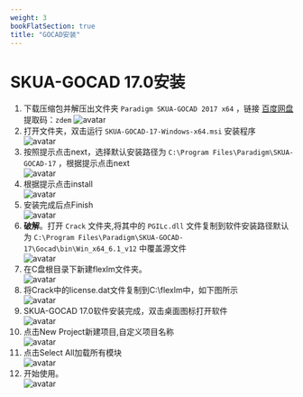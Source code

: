 ```yaml
---
weight: 3
bookFlatSection: true
title: "GOCAD安装"
---
```


# SKUA-GOCAD 17.0安装

1. 下载压缩包并解压出文件夹 `Paradigm SKUA-GOCAD 2017 x64` ，链接 [百度网盘](https://pan.baidu.com/s/1K6GXS6v8La47Uyj3zA405w?pwd=zdem) 提取码：`zdem` 
	![avatar](01.jpg)
2. 打开文件夹，双击运行 `SKUA-GOCAD-17-Windows-x64.msi` 安装程序  
    ![avatar](02.jpg)
3. 按照提示点击next，选择默认安装路径为 `C:\Program Files\Paradigm\SKUA-GOCAD-17` ，根据提示点击next  
    ![avatar](03.jpg)
4. 根据提示点击install  
    ![avatar](04.jpg)
5. 安装完成后点Finish  
    ![avatar](05.jpg)
6. **破解**。打开 `Crack` 文件夹,将其中的 `PGILc.dll` 文件复制到软件安装路径默认为 `C:\Program Files\Paradigm\SKUA-GOCAD-17\Gocad\bin\Win_x64_6.1_v12` 中覆盖源文件  
    ![avatar](06.jpg)	
7. 在C盘根目录下新建flexlm文件夹。  
    ![avatar](07.jpg)
8. 将Crack中的license.dat文件复制到C:\flexlm中，如下图所示  
	![avatar](08.jpg)
9. SKUA-GOCAD 17.0软件安装完成，双击桌面图标打开软件  
	![avatar](09.jpg)
10. 点击New Project新建项目,自定义项目名称  
	![avatar](10.jpg)
11. 点击Select All加载所有模块  
	![avatar](11.jpg)
12. 开始使用。  
	![avatar](12.jpg)